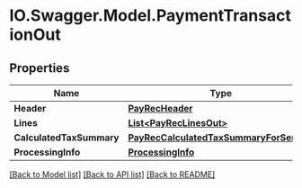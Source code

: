 # IO.Swagger.Model.PaymentTransactionOut
## Properties

Name | Type | Description | Notes
------------ | ------------- | ------------- | -------------
**Header** | [**PayRecHeader**](PayRecHeader.md) |  | [optional] 
**Lines** | [**List&lt;PayRecLinesOut&gt;**](PayRecLinesOut.md) |  | [optional] 
**CalculatedTaxSummary** | [**PayRecCalculatedTaxSummaryForService**](PayRecCalculatedTaxSummaryForService.md) |  | [optional] 
**ProcessingInfo** | [**ProcessingInfo**](ProcessingInfo.md) |  | [optional] 

[[Back to Model list]](../README.md#documentation-for-models) [[Back to API list]](../README.md#documentation-for-api-endpoints) [[Back to README]](../README.md)

